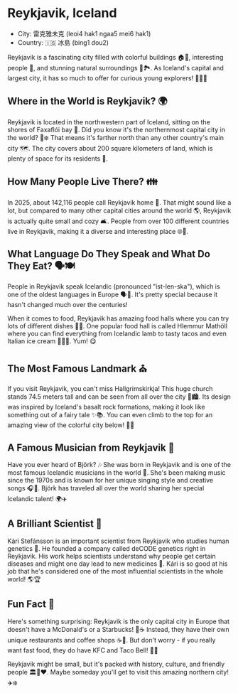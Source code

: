 # Reykjavik, Iceland

- City: 雷克雅未克 (leoi4 hak1 ngaa5 mei6 hak1)
- Country: 🇮🇸 冰島 (bing1 dou2)

Reykjavik is a fascinating city filled with colorful buildings 🏠🌈, interesting people 👥, and stunning natural surroundings 🌿🏞️. As Iceland's capital and largest city, it has so much to offer for curious young explorers! 🧭👧🧒

## Where in the World is Reykjavik? 🌍

Reykjavik is located in the northwestern part of Iceland, sitting on the shores of Faxaflói bay 🌊. Did you know it's the northernmost capital city in the world? 🧭❄️ That means it's farther north than any other country's main city 🗺️. The city covers about 200 square kilometers of land, which is plenty of space for its residents 🏡.

## How Many People Live There? 👪

In 2025, about 142,116 people call Reykjavik home 🏡. That might sound like a lot, but compared to many other capital cities around the world 🌎, Reykjavik is actually quite small and cozy 🛋️. People from over 100 different countries live in Reykjavik, making it a diverse and interesting place 🌐👫.

## What Language Do They Speak and What Do They Eat? 🗣️🍽️

People in Reykjavik speak Icelandic (pronounced "ist-len-ska"), which is one of the oldest languages in Europe 🗣️📜. It's pretty special because it hasn't changed much over the centuries!

When it comes to food, Reykjavik has amazing food halls where you can try lots of different dishes 🍲🍣. One popular food hall is called Hlemmur Mathöll where you can find everything from Icelandic lamb to tasty tacos and even Italian ice cream 🍦🌮🐑. Yum! 😋

## The Most Famous Landmark ⛪

If you visit Reykjavik, you can't miss Hallgrimskirkja! This huge church stands 74.5 meters tall and can be seen from all over the city 🏰🏙️. Its design was inspired by Iceland's basalt rock formations, making it look like something out of a fairy tale ✨📚. You can even climb to the top for an amazing view of the colorful city below! 🎨👀

## A Famous Musician from Reykjavik 🎤

Have you ever heard of Björk? 🎶 She was born in Reykjavik and is one of the most famous Icelandic musicians in the world 🌟. She's been making music since the 1970s and is known for her unique singing style and creative songs 🎧🎵. Björk has traveled all over the world sharing her special Icelandic talent! 🌍✈️

## A Brilliant Scientist 🔬

Kári Stefánsson is an important scientist from Reykjavik who studies human genetics 🧬. He founded a company called deCODE genetics right in Reykjavik. His work helps scientists understand why people get certain diseases and might one day lead to new medicines 💊. Kári is so good at his job that he's considered one of the most influential scientists in the whole world! 🌎🏆

## Fun Fact 🤔

Here's something surprising: Reykjavik is the only capital city in Europe that doesn't have a McDonald's or a Starbucks! 🍔☕ Instead, they have their own unique restaurants and coffee shops ☕🍰. But don't worry - if you really want fast food, they do have KFC and Taco Bell! 🍗🌮

Reykjavik might be small, but it's packed with history, culture, and friendly people 🏛️👫❤️. Maybe someday you'll get to visit this amazing northern city! ✈️❄️